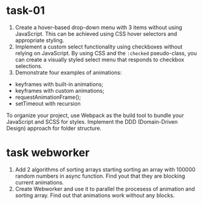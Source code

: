 # task-01

1) Create a hover-based drop-down menu with 3 items without using JavaScript. This can be achieved using CSS hover selectors and appropriate styling.
2) Implement a custom select functionality using checkboxes without relying on JavaScript.
   By using CSS and the `:checked` pseudo-class, you can create a visually styled select menu that responds to checkbox selections.
4) Demonstrate four examples of animations:
- keyframes with built-in animations;
- keyframes with custom animations;
- requestAnimationFrame();
- setTimeout with recursion

To organize your project, use Webpack as the build tool to bundle your JavaScript and SCSS for styles. 
Implement the DDD (Domain-Driven Design) approach for folder structure.

# task webworker

1) Add 2 algorithms of sorting arrays starting sorting an array with 100000 random numbers in async function.
   Find yout that they are blocking current animations.
2) Create Webworker and use it to parallel the procesess of animation and sorting array.
   Find out that animations work without any blocks.

   

